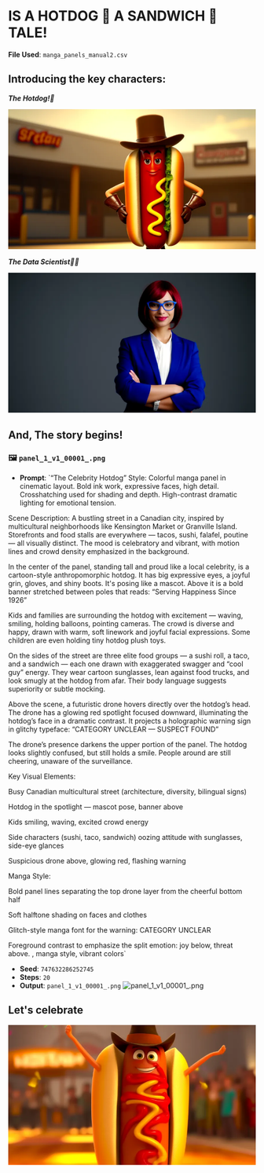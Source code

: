 # IS A HOTDOG 🌭 A SANDWICH 🥪 TALE! 
**File Used**: `manga_panels_manual2.csv`


## Introducing the key characters:

***The Hotdog!🌭***

![hotdog_intro.webp](/inputs/reference_images/hotdog_intro.webp)

***The Data Scientist👩‍💻***

![datascientist_entry.webp](/inputs/reference_images/datascientist_entry.webp)

## And, The story begins!
### 🖼️ `panel_1_v1_00001_.png`
- **Prompt**: `“The Celebrity Hotdog”
Style: Colorful manga panel in cinematic layout. Bold ink work, expressive faces, high detail. Crosshatching used for shading and depth. High-contrast dramatic lighting for emotional tension.

Scene Description: A bustling street in a Canadian city, inspired by multicultural neighborhoods like Kensington Market or Granville Island. Storefronts and food stalls are everywhere — tacos, sushi, falafel, poutine — all visually distinct. The mood is celebratory and vibrant, with motion lines and crowd density emphasized in the background.

In the center of the panel, standing tall and proud like a local celebrity, is a cartoon-style anthropomorphic hotdog. It has big expressive eyes, a joyful grin, gloves, and shiny boots. It's posing like a mascot. Above it is a bold banner stretched between poles that reads:
“Serving Happiness Since 1926”

Kids and families are surrounding the hotdog with excitement — waving, smiling, holding balloons, pointing cameras. The crowd is diverse and happy, drawn with warm, soft linework and joyful facial expressions. Some children are even holding tiny hotdog plush toys.

On the sides of the street are three elite food groups — a sushi roll, a taco, and a sandwich — each one drawn with exaggerated swagger and “cool guy” energy. They wear cartoon sunglasses, lean against food trucks, and look smugly at the hotdog from afar. Their body language suggests superiority or subtle mocking.

Above the scene, a futuristic drone hovers directly over the hotdog’s head. The drone has a glowing red spotlight focused downward, illuminating the hotdog’s face in a dramatic contrast. It projects a holographic warning sign in glitchy typeface:
“CATEGORY UNCLEAR — SUSPECT FOUND”

The drone’s presence darkens the upper portion of the panel. The hotdog looks slightly confused, but still holds a smile. People around are still cheering, unaware of the surveillance.

Key Visual Elements:

Busy Canadian multicultural street (architecture, diversity, bilingual signs)

Hotdog in the spotlight — mascot pose, banner above

Kids smiling, waving, excited crowd energy

Side characters (sushi, taco, sandwich) oozing attitude with sunglasses, side-eye glances

Suspicious drone above, glowing red, flashing warning

Manga Style:

Bold panel lines separating the top drone layer from the cheerful bottom half

Soft halftone shading on faces and clothes

Glitch-style manga font for the warning: CATEGORY UNCLEAR

Foreground contrast to emphasize the split emotion: joy below, threat above. , manga style, vibrant colors`
- **Seed**: `747632286252745`
- **Steps**: `20`
- **Output**: `panel_1_v1_00001_.png`
![panel_1_v1_00001_.png](/outputs/manga_panels_manual_new/panel_1_v1_00001_.png)

## Let's celebrate

![hotdog_victory2.webp](/inputs/reference_images/hotdog_victory2.webp)

